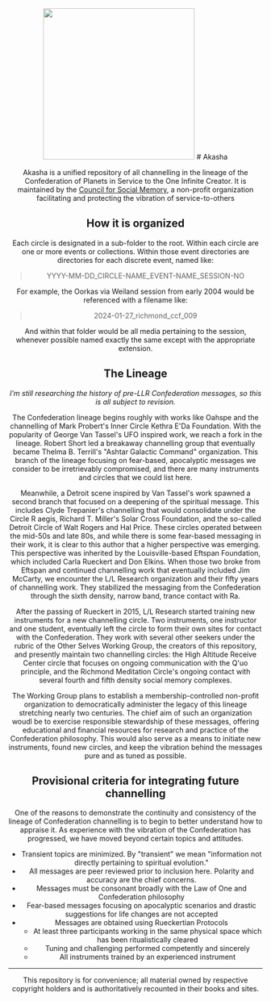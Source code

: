 <center><img src="https://councilforsocialmemory.org/wp-content/uploads/sites/10/2023/04/csm_logo_final.png" width=300)</center>
# Akasha

Akasha is a unified repository of all channelling in the lineage of the Confederation of Planets in Service to the One Infinite Creator. It is maintained by the [Council for Social Memory](https://councilforsocialmemory.org), a non-profit organization facilitating and protecting the vibration of service-to-others 

## How it is organized

Each circle is designated in a sub-folder to the root. Within each circle are one or more events or collections. Within those event directories are directories for each discrete event, named like:

> YYYY-MM-DD_CIRCLE-NAME_EVENT-NAME_SESSION-NO

For example, the Oorkas via Weiland session from early 2004 would be referenced with a filename like:

> 2024-01-27_richmond_ccf_009

And within that folder would be all media pertaining to the session, whenever possible named exactly the same except with the appropriate extension.

## The Lineage

_I'm still researching the history of pre-LLR Confederation messages, so this is all subject to revision._

The Confederation lineage begins roughly with works like Oahspe and the channelling of Mark Probert's Inner Circle Kethra E'Da Foundation. With the popularity of George Van Tassel's UFO inspired work, we reach a fork in the lineage. Robert Short led a breakaway channelling group that eventually became Thelma B. Terrill's "Ashtar Galactic Command" organization. This branch of the lineage focusing on fear-based, apocalyptic messages we consider to be irretrievably compromised, and there are many instruments and circles that we could list here. 

Meanwhile, a Detroit scene inspired by Van Tassel's work spawned a second branch that focused on a deepening of the spiritual message. This includes Clyde Trepanier's channelling that would consolidate under the Circle R aegis, Richard T. Miller's Solar Cross Foundation, and the so-called Detroit Circle of Walt Rogers and Hal Price. These circles operated between the mid-50s and late 80s, and while there is some fear-based messaging in their work, it is clear to this author that a higher perspective was emerging. This perspective was inherited by the Louisville-based Eftspan Foundation, which included Carla Rueckert and Don Elkins. When those two broke from Eftspan and continued channelling work that eventually included Jim McCarty, we encounter the L/L Research organization and their fifty years of channelling work. They stabilized the messaging from the Confederation through the sixth density, narrow band, trance contact with Ra.

After the passing of Rueckert in 2015, L/L Research started training new instruments for a new channelling circle. Two instruments, one instructor and one student, eventually left the circle to form their own sites for contact with the Confederation. They work with several other seekers under the rubric of the Other Selves Working Group, the creators of this repository, and presently maintain two channelling circles: the High Altitude Receive Center circle that focuses on ongoing communication with the Q'uo principle, and the Richmond Meditation Circle's ongoing contact with several fourth and fifth density social memory complexes. 

The Working Group plans to establish a membership-controlled non-profit organization to democratically administer the legacy of this lineage stretching nearly two centuries. The chief aim of such an organization woudl be to exercise responsible stewardship of these messages, offering educational and financial resources for research and practice of the Confederation philosophy. This would also serve as a means to initiate new instruments, found new circles, and keep the vibration behind the messages pure and as tuned as possible.

## Provisional criteria for integrating future channelling

One of the reasons to demonstrate the continuity and consistency of the lineage of Confederation channelling is to begin to better understand how to appraise it. As experience with the vibration of the Confederation has progressed, we have moved beyond certain topics and attitudes.

- Transient topics are minimized. By "transient" we mean "information not directly pertaining to spiritual evolution."
- All messages are peer reviewed prior to inclusion here. Polarity and accuracy are the chief concerns.
- Messages must be consonant broadly with the Law of One and Confederation philosophy
- Fear-based messages focusing on apocalyptic scenarios and drastic suggestions for life changes are not accepted
- Messages are obtained using Rueckertian Protocols
  - At least three participants working in the same physical space which has been ritualistically cleared
  - Tuning and challenging performed competently and sincerely
  - All instruments trained by an experienced instrument

---

This repository is for convenience; all material owned by respective copyright holders and is authoritatively recounted in their books and sites.
